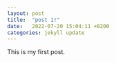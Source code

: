 ```yaml
---
layout: post
title:  "post 1!"
date:   2022-07-20 15:04:11 +0200
categories: jekyll update
---
```

This is my first post.
